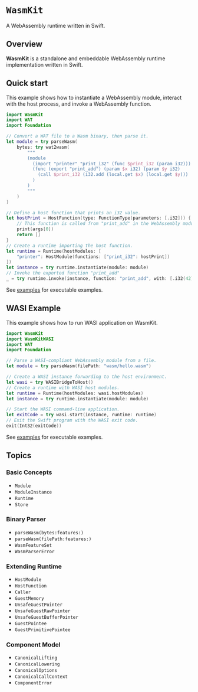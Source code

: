 # ``WasmKit``

A WebAssembly runtime written in Swift.

## Overview

**WasmKit** is a standalone and embeddable WebAssembly runtime implementation written in Swift.


## Quick start

This example shows how to instantiate a WebAssembly module, interact with the host process, and invoke a WebAssembly function.

```swift
import WasmKit
import WAT
import Foundation

// Convert a WAT file to a Wasm binary, then parse it.
let module = try parseWasm(
    bytes: try wat2wasm(
        """
        (module
          (import "printer" "print_i32" (func $print_i32 (param i32)))
          (func (export "print_add") (param $x i32) (param $y i32)
            (call $print_i32 (i32.add (local.get $x) (local.get $y)))
          )
        )
        """
    )
)

// Define a host function that prints an i32 value.
let hostPrint = HostFunction(type: FunctionType(parameters: [.i32])) { _, args in
    // This function is called from "print_add" in the WebAssembly module.
    print(args[0])
    return []
}
// Create a runtime importing the host function.
let runtime = Runtime(hostModules: [
    "printer": HostModule(functions: ["print_i32": hostPrint])
])
let instance = try runtime.instantiate(module: module)
// Invoke the exported function "print_add"
_ = try runtime.invoke(instance, function: "print_add", with: [.i32(42), .i32(3)])
```

See [examples](https://github.com/swiftwasm/WasmKit/tree/main/Examples) for executable examples.

## WASI Example

This example shows how to run WASI application on WasmKit.

```swift
import WasmKit
import WasmKitWASI
import WAT
import Foundation

// Parse a WASI-compliant WebAssembly module from a file.
let module = try parseWasm(filePath: "wasm/hello.wasm")

// Create a WASI instance forwarding to the host environment.
let wasi = try WASIBridgeToHost()
// Create a runtime with WASI host modules.
let runtime = Runtime(hostModules: wasi.hostModules)
let instance = try runtime.instantiate(module: module)

// Start the WASI command-line application.
let exitCode = try wasi.start(instance, runtime: runtime)
// Exit the Swift program with the WASI exit code.
exit(Int32(exitCode))
```

See [examples](https://github.com/swiftwasm/WasmKit/tree/main/Examples) for executable examples.

## Topics

### Basic Concepts

- ``Module``
- ``ModuleInstance``
- ``Runtime``
- ``Store``

### Binary Parser

- ``parseWasm(bytes:features:)``
- ``parseWasm(filePath:features:)``
- ``WasmFeatureSet``
- ``WasmParserError``

### Extending Runtime

- ``HostModule``
- ``HostFunction``
- ``Caller``
- ``GuestMemory``
- ``UnsafeGuestPointer``
- ``UnsafeGuestRawPointer``
- ``UnsafeGuestBufferPointer``
- ``GuestPointee``
- ``GuestPrimitivePointee``

### Component Model

- ``CanonicalLifting``
- ``CanonicalLowering``
- ``CanonicalOptions``
- ``CanonicalCallContext``
- ``ComponentError``
